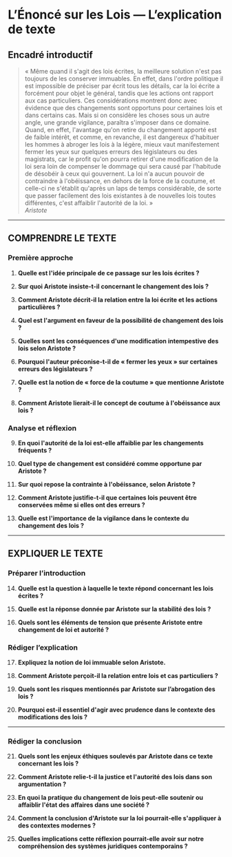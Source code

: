 # L’Énoncé sur les Lois — L’explication de texte

## Encadré introductif
> « Même quand il s'agit des lois écrites, la meilleure solution n'est pas toujours de les conserver immuables. En effet, dans l'ordre politique il est impossible de préciser par écrit tous les détails, car la loi écrite a forcément pour objet le général, tandis que les actions ont rapport aux cas particuliers. Ces considérations montrent donc avec évidence que des changements sont opportuns pour certaines lois et dans certains cas. Mais si on considère les choses sous un autre angle, une grande vigilance, paraîtra s'imposer dans ce domaine. Quand, en effet, l'avantage qu'on retire du changement apporté est de faible intérêt, et comme, en revanche, il est dangereux d'habituer les hommes à abroger les lois à la légère, mieux vaut manifestement fermer les yeux sur quelques erreurs des législateurs ou des magistrats, car le profit qu'on pourra retirer d'une modification de la loi sera loin de compenser le dommage qui sera causé par l'habitude de désobéir à ceux qui gouvernent. La loi n'a aucun pouvoir de contraindre à l'obéissance, en dehors de la force de la coutume, et celle-ci ne s'établit qu'après un laps de temps considérable, de sorte que passer facilement des lois existantes à de nouvelles lois toutes différentes, c'est affaiblir l'autorité de la loi. »  
> *Aristote*

---

## COMPRENDRE LE TEXTE

### Première approche

1. **Quelle est l'idée principale de ce passage sur les lois écrites ?**

2. **Sur quoi Aristote insiste-t-il concernant le changement des lois ?**

3. **Comment Aristote décrit-il la relation entre la loi écrite et les actions particulières ?**

4. **Quel est l'argument en faveur de la possibilité de changement des lois ?**

5. **Quelles sont les conséquences d'une modification intempestive des lois selon Aristote ?**

6. **Pourquoi l'auteur préconise-t-il de « fermer les yeux » sur certaines erreurs des législateurs ?**

7. **Quelle est la notion de « force de la coutume » que mentionne Aristote ?**

8. **Comment Aristote lierait-il le concept de coutume à l'obéissance aux lois ?**

### Analyse et réflexion

9. **En quoi l'autorité de la loi est-elle affaiblie par les changements fréquents ?**

10. **Quel type de changement est considéré comme opportune par Aristote ?**

11. **Sur quoi repose la contrainte à l'obéissance, selon Aristote ?**

12. **Comment Aristote justifie-t-il que certaines lois peuvent être conservées même si elles ont des erreurs ?**

13. **Quelle est l'importance de la vigilance dans le contexte du changement des lois ?**

---

## EXPLIQUER LE TEXTE

### Préparer l’introduction

14. **Quelle est la question à laquelle le texte répond concernant les lois écrites ?**

15. **Quelle est la réponse donnée par Aristote sur la stabilité des lois ?**

16. **Quels sont les éléments de tension que présente Aristote entre changement de loi et autorité ?**

### Rédiger l’explication

17. **Expliquez la notion de loi immuable selon Aristote.**

18. **Comment Aristote perçoit-il la relation entre lois et cas particuliers ?**

19. **Quels sont les risques mentionnés par Aristote sur l’abrogation des lois ?**

20. **Pourquoi est-il essentiel d'agir avec prudence dans le contexte des modifications des lois ?**

---

### Rédiger la conclusion

21. **Quels sont les enjeux éthiques soulevés par Aristote dans ce texte concernant les lois ?**

22. **Comment Aristote relie-t-il la justice et l'autorité des lois dans son argumentation ?**

23. **En quoi la pratique du changement de lois peut-elle soutenir ou affaiblir l'état des affaires dans une société ?**

24. **Comment la conclusion d'Aristote sur la loi pourrait-elle s'appliquer à des contextes modernes ?**

25. **Quelles implications cette réflexion pourrait-elle avoir sur notre compréhension des systèmes juridiques contemporains ?**